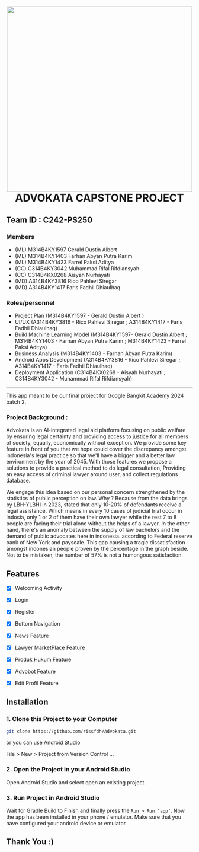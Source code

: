 <h1 align="center">
  <img align="center" src="https://cdn.discordapp.com/attachments/1299416467598479485/1317059721894694932/alchemyrefiner_alchemymagic_0_0cf1c756-5657-445b-9878-efab62357489_0-removebg1.png?ex=675d4ef3&is=675bfd73&hm=799c1423e7dc8f60343a47c63cf57a20187a67a42a4ca4f32cd8bad7f257dec9"  width="500"></img>
<br>
ADVOKATA CAPSTONE PROJECT
</h1>

## Team ID : C242-PS250

### Members
* (ML) M314B4KY1597 	Gerald Dustin Albert 	
* (ML) M314B4KY1403 	Farhan Abyan Putra Karim 	
* (ML) M314B4KY1423 	Farrel Paksi Aditya
* (CC) C314B4KY3042 	Muhammad Rifal Rifdiansyah
* (CC) C314B4KX0268 	Aisyah Nurhayati
* (MD) A314B4KY3816 	Rico Pahlevi Siregar
* (MD) A314B4KY1417 	Faris Fadhil Dhiaulhaq

### Roles/personnel

* Project Plan (M314B4KY1597 -	Gerald Dustin Albert )
* UI/UX (A314B4KY3816 - Rico Pahlevi Siregar ; A314B4KY1417 - Faris Fadhil Dhiaulhaq)
* Build Machine Learning Model (M314B4KY1597- Gerald Dustin Albert ; M314B4KY1403 - Farhan Abyan Putra Karim ; M314B4KY1423 - Farrel Paksi Aditya)
* Business Analysis (M314B4KY1403 - Farhan Abyan Putra Karim)
* Android Apps Development (A314B4KY3816 - Rico Pahlevi Siregar ; A314B4KY1417 - Faris Fadhil Dhiaulhaq)
* Deployment Application (C314B4KX0268 - Aisyah Nurhayati ; C314B4KY3042 - Muhammad Rifal Rifdiansyah)

---

This app meant to be our final project for Google Bangkit Academy 2024 batch 2.

### Project Background :
Advokata is an AI-integrated legal aid platform focusing on public welfare by ensuring legal certainty and providing access to justice for all members of society, equally, economically without exception. We provide some key feature in front of you that we hope could cover the discrepancy amongst indonesia's legal practice so that we'll have a bigger and a better law environment by the year of 2045. With those features we propose a solutions to provide a practical method to do legal consultation, Providing an easy access of criminal lawyer around user, and collect regulations database.

We  engage this idea based on our personal concern strengthened by the statistics of public perception on law. Why ? Because from the data brings by LBH-YLBHI in 2023, stated that only 10-20% of defendants receive a legal assistance. Which means in every 10 cases of judicial trial occur in Indosia, only 1 or 2 of them have their own lawyer while the rest 7 to 8 people are facing their trial alone without the helps of a lawyer. In the other hand, there's an anomaly between the supply of law bachelors and the demand of public advocates here in indonesia. according to Federal reserve bank of New York and payscale. This gap causing a tragic dissatisfaction amongst indonesian people proven by the percentage in the graph beside. Not to be mistaken, the number of 57% is not a humongous satisfaction.

## Features
- [x] Welcoming Activity
- [x] Login
- [x] Register
- [x] Bottom Navigation
- [x] News Feature
- [x] Lawyer MarketPlace Feature
- [x] Produk Hukum Feature 
- [x] Advobot Feature
- [x] Edit Profil Feature


## Installation

### 1. Clone this Project to your Computer
```bash
git clone https://github.com/rissfdh/Advokata.git
```

or you can use Android Studio 

File > New > Project from Version Control ...

### 2. Open the Project in your Android Studio
Open Android Studio and select open an existing project.

### 3. Run Project in Android Studio
Wait for Gradle Build to Finish and finally press the `Run > Run ‘app’`. Now the app has been installed in your phone / emulator. Make sure that you have configured your android device or emulator 


## Thank You :)

